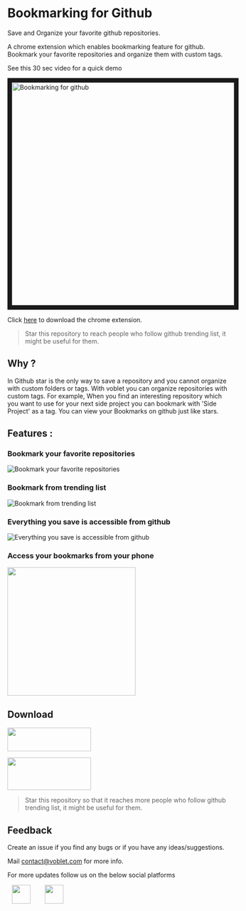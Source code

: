 # Bookmarking for Github

Save and Organize your favorite github repositories.

A chrome extension which enables bookmarking feature for github. Bookmark your favorite repositories and organize them with custom tags.

See this 30 sec video for a quick demo

<a href="http://www.youtube.com/watch?v=ykWAo9r79og" target="_blank"><img src="https://raw.githubusercontent.com/Voblet/bookmarking-for-github/master/images/github_bookmark_video_screenshot.png" alt="Bookmarking for github" width="500" border="10"></a>

Click [here](https://chrome.google.com/webstore/detail/voblet/jgnennkfpahpjpbmbbodaipgoilccmco) to download the chrome extension.

>Star this repository to reach people who follow github trending list, it might be useful for them.

## Why ?

In Github star is the only way to save a repository and you cannot organize with custom folders or tags. With voblet you can organize repositories with custom tags. For example, When you find an interesting repository which you want to use for your next side project you can bookmark with 'Side Project' as a tag. You can view your Bookmarks on github just like stars.

## Features :

### Bookmark your favorite repositories

![Bookmark your favorite repositories](https://raw.githubusercontent.com/Voblet/bookmarking-for-github/master/images/bookmark-repo-zoom.gif "Bookmark Repository")

### Bookmark from trending list

![Bookmark from trending list](https://raw.githubusercontent.com/Voblet/bookmarking-for-github/master/images/bookmark-trending-list-zoom.gif "Bookmark From trending list")

### Everything you save is accessible from github

![Everything you save is accessible from github](https://raw.githubusercontent.com/Voblet/bookmarking-for-github/master/images/view-bookmarks-zoom.gif "View Bookmarks")

### Access your bookmarks from your phone

<img width="288" src="https://raw.githubusercontent.com/Voblet/bookmarking-for-github/master/images/bookmarks-android.png">

## Download

<a href=https://chrome.google.com/webstore/detail/voblet/jgnennkfpahpjpbmbbodaipgoilccmco><img height="53" width="188" src="https://raw.githubusercontent.com/Voblet/bookmarking-for-github/master/images/chrome_web_store_badge.png"></a>

<a href="https://play.google.com/store/apps/details?id=com.voblet"><img height="73" width="188" src="https://raw.githubusercontent.com/Voblet/bookmarking-for-github/master/images/google-play-badge.png"></a>

>Star this repository so that it reaches more people who follow github trending list, it might be useful for them.

## Feedback

Create an issue if you find any bugs or if you have any ideas/suggestions.

Mail contact@voblet.com for more info.

For more updates follow us on the below social platforms

<a href=https://www.facebook.com/voblet><img style="margin: 0 10;" height="42" width="42" src="https://raw.githubusercontent.com/Voblet/bookmarking-for-github/master/images/fb-logo.png"></a>
&nbsp;
<a href=https://www.twitter.com/vobletApp><img style="margin: 0 10;" height="42" width="42" src="https://raw.githubusercontent.com/Voblet/bookmarking-for-github/master/images/twitter-logo.png"></a>

